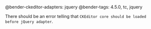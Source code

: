 @bender-ckeditor-adapters: jquery
@bender-tags: 4.5.0, tc, jquery

There should be an error telling that `CKEditor core should be loaded before jQuery adapter`.